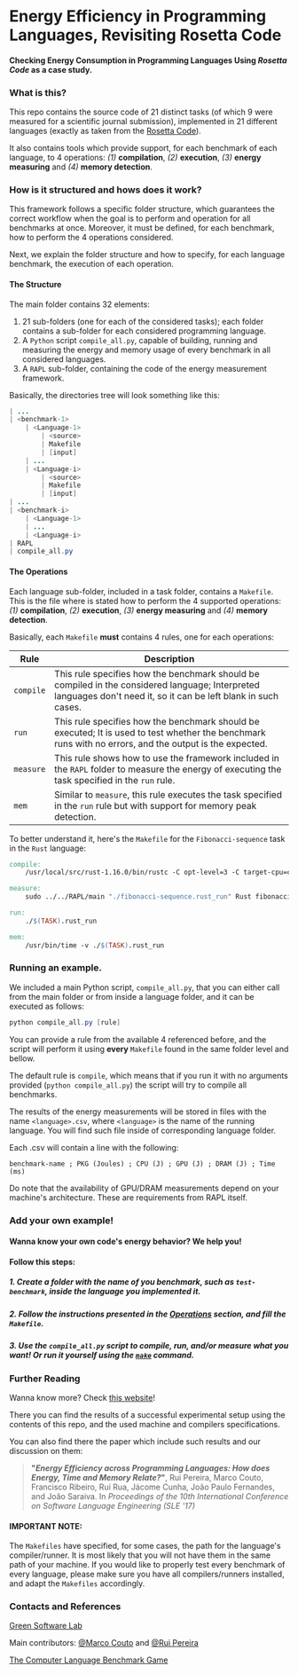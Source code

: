 # Energy Efficiency in Programming Languages, Revisiting Rosetta Code
#### Checking Energy Consumption in Programming Languages Using _Rosetta Code_ as a case study.

### What is this?

This repo contains the source code of 21 distinct tasks (of which 9 were measured for a scientific journal submission), implemented in 21 different languages (exactly as taken from the [Rosetta Code](http://www.rosettacode.org/wiki/Rosetta_Code)).

It also contains tools which provide support, for each benchmark of each language, to 4 operations: *(1)* **compilation**, *(2)* **execution**, *(3)* **energy measuring** and *(4)* **memory detection**.

### How is it structured and hows does it work?

This framework follows a specific folder structure, which guarantees the correct workflow when the goal is to perform and operation for all benchmarks at once.
Moreover, it must be defined, for each benchmark, how to perform the 4 operations considered.

Next, we explain the folder structure and how to specify, for each language benchmark, the execution of each operation.

#### The Structure
The main folder contains 32 elements: 
1. 21 sub-folders (one for each of the considered tasks); each folder contains a sub-folder for each considered programming language.
2. A `Python` script `compile_all.py`, capable of building, running and measuring the energy and memory usage of every benchmark in all considered languages.
3. A `RAPL` sub-folder, containing the code of the energy measurement framework.

Basically, the directories tree will look something like this:

```Java
| ...
| <benchmark-1>
	| <Language-1>
		| <source>
		| Makefile
		| [input]
	| ...
	| <Language-i>
		| <source>
		| Makefile
		| [input]
| ...
| <benchmark-i>
	| <Language-1>
	| ...
	| <Language-i>
| RAPL
| compile_all.py

```

#### The Operations

Each language sub-folder, included in a task folder, contains a `Makefile`.
This is the file where is stated how to perform the 4 supported operations: *(1)* **compilation**, *(2)* **execution**, *(3)* **energy measuring** and *(4)* **memory detection**.

Basically, each `Makefile` **must** contains 4 rules, one for each operations:

| Rule | Description |
| -------- | -------- |
| `compile` | This rule specifies how the benchmark should be compiled in the considered language; Interpreted languages don't need it, so it can be left blank in such cases. |
| `run` | This rule specifies how the benchmark should be executed; It is used to test whether the benchmark runs with no errors, and the output is the expected. |
| `measure` | This rule shows how to use the framework included in the `RAPL` folder to measure the energy of executing the task specified in the `run` rule. |
| `mem` | Similar to `measure`, this rule executes the task specified in the `run` rule but with support for memory peak detection. |

To better understand it, here's the `Makefile` for the `Fibonacci-sequence` task in the `Rust` language:

```Makefile
compile:
	/usr/local/src/rust-1.16.0/bin/rustc -C opt-level=3 -C target-cpu=core2 -C lto -L /usr/local/src/rust-libs fibonacci-sequence-5.rust -o fibonacci-sequence.rust_run

measure:
	sudo ../../RAPL/main "./fibonacci-sequence.rust_run" Rust fibonacci-sequence

run:
	./$(TASK).rust_run

mem:
	/usr/bin/time -v ./$(TASK).rust_run

```

### Running an example.

We included a main Python script, `compile_all.py`, that you can either call from the main folder or from inside a language folder, and it can be executed as follows:

```PowerShell
python compile_all.py [rule]
```

You can provide a rule from the available 4 referenced before, and the script will perform it using **every** `Makefile` found in the same folder level and bellow.

The default rule is `compile`, which means that if you run it with no arguments provided (`python compile_all.py`) the script will try to compile all benchmarks.

The results of the energy measurements will be stored in files with the name `<language>.csv`, where `<language>` is the name of the running language. 
You will find such file inside of corresponding language folder.

Each <language>.csv will contain a line with the following: 

```benchmark-name ; PKG (Joules) ; CPU (J) ; GPU (J) ; DRAM (J) ; Time (ms)```

Do note that the availability of GPU/DRAM measurements depend on your machine's architecture. These are requirements from RAPL itself.

### Add your own example!
#### Wanna know your own code's energy behavior? We help you!
#### Follow this steps:

##### 1. Create a folder with the name of you benchmark, such as `test-benchmark`, inside the language you implemented it.

##### 2. Follow the instructions presented in the [Operations](#the-operations) section, and fill the `Makefile`.

##### 3. Use the `compile_all.py` script to compile, run, and/or measure what you want! Or run it yourself using the [`make`](https://linux.die.net/man/1/make) command.

### Further Reading
Wanna know more? Check [this website](https://sites.google.com/view/energy-efficiency-languages)!

There you can find the results of a successful experimental setup using the contents of this repo, and the used machine and compilers specifications.

You can also find there the paper which include such results and our discussion on them:

>**"_Energy Efficiency across Programming Languages: How does Energy, Time and Memory Relate?_"**, 
>Rui Pereira, Marco Couto, Francisco Ribeiro, Rui Rua, Jácome Cunha, João Paulo Fernandes, and João Saraiva. 
>In *Proceedings of the 10th International Conference on Software Language Engineering (SLE '17)*

#### IMPORTANT NOTE:
The `Makefiles` have specified, for some cases, the path for the language's compiler/runner. 
It is most likely that you will not have them in the same path of your machine.
If you would like to properly test every benchmark of every language, please make sure you have all compilers/runners installed, and adapt the `Makefiles` accordingly.

### Contacts and References

[Green Software Lab](http://greenlab.di.uminho.pt)

Main contributors: [@Marco Couto](http://github.com/MarcoCouto) and [@Rui Pereira](http://haslab.uminho.pt/ruipereira)


[The Computer Language Benchmark Game](https://benchmarksgame-team.pages.debian.net/benchmarksgame/)
